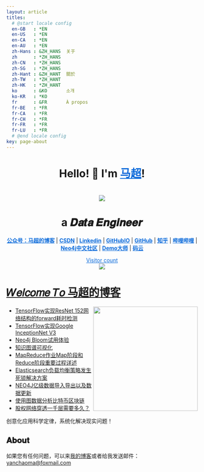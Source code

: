 ```yaml
---
layout: article
titles:
  # @start locale config
  en-GB   : *EN
  en-US   : *EN
  en-CA   : *EN
  en-AU   : *EN
  zh-Hans : &ZH_HANS  关于
  zh      : *ZH_HANS
  zh-CN   : *ZH_HANS
  zh-SG   : *ZH_HANS
  zh-Hant : &ZH_HANT  關於
  zh-TW   : *ZH_HANT
  zh-HK   : *ZH_HANT
  ko      : &KO       소개
  ko-KR   : *KO
  fr      : &FR       À propos
  fr-BE   : *FR
  fr-CA   : *FR
  fr-CH   : *FR
  fr-FR   : *FR
  fr-LU   : *FR
  # @end locale config
key: page-about
---
```


<h1 align="center"> Hello! 👋  I'm <a href="https://github.com/crazyyanchao" style="color:#0969da">马超</a>!</h1>

<h1 align="center"><img src="https://avatars.githubusercontent.com/u/19403898?s=400&u=7b919bdae0c7ffc6c659981bab439138e0e6ed99&v=4"></h1>
  
<h1 align="center">a 𝑫𝒂𝒕𝒂 𝑬𝒏𝒈𝒊𝒏𝒆𝒆𝒓  </h1>

<p align="center">
  <strong><a href="https://img-blog.csdnimg.cn/20210418163715965.gif" style="color:#0969da">公众号：马超的博客</a></strong> |
  <strong><a href="https://yc-ma.blog.csdn.net" style="color:#0969da">CSDN</a></strong> |
  <strong><a href="https://www.linkedin.com/in/yanchao-ma-0624b3b7/" style="color:#0969da">Linkedin</a></strong> |
  <strong><a href="https://crazyyanchao.github.io/blog" style="color:#0969da">GitHubIO</a></strong>  |
  <strong><a href="https://github.com/crazyyanchao" style="color:#0969da">GitHub</a></strong>  |
  <strong><a href="https://www.zhihu.com/people/YanchaoMa" style="color:#0969da">知乎</a></strong>  |
  <strong><a href="https://space.bilibili.com/44763375" style="color:#0969da">哔哩哔哩</a></strong>  |
  <strong><a href="http://neo4j.com.cn/user/crazyyanchao" style="color:#0969da">Neo4j中文社区</a></strong>  |
  <strong><a href="http://www.demodashi.com/demo/13181.html" style="color:#0969da">Demo大师</a></strong>  |
  <strong><a href="https://gitee.com/yc-ma" style="color:#0969da">码云</a></strong>
</p>

<p align="center"><a href="https://img-blog.csdnimg.cn/20210418163715965.gif" style="color:#0969da"> Visitor count<br><img src="https://profile-counter.glitch.me/crazyyanchao/count.svg" /></a></p>

# <font color=#0969da>[𝑊𝑒𝑙𝑐𝑜𝑚𝑒 𝑇𝑜 马超的博客](https://img-blog.csdnimg.cn/20210418163715965.gif)</font>
<a href="https://alili.tech"><img src="https://media.giphy.com/media/SWoSkN6DxTszqIKEqv/giphy.gif" align="right" height="275" /></a>
- <font color=#0969da>[TensorFlow实现ResNet 152网络结构的forward耗时检测](https://yc-ma.blog.csdn.net/article/details/65452735)</font>
- <font color=#0969da>[TensorFlow实现Google InceptionNet V3](https://yc-ma.blog.csdn.net/article/details/65451916)</font>
- <font color=#0969da>[Neo4j Bloom试用体验](https://yc-ma.blog.csdn.net/article/details/81320171)</font>
- <font color=#0969da>[知识图谱可视化](https://yc-ma.blog.csdn.net/article/details/80328423)</font>
- <font color=#0969da>[MapReduce作业Map阶段和Reduce阶段重要过程详述](https://yc-ma.blog.csdn.net/article/details/51390804)</font>
- <font color=#0969da>[Elasticsearch负载均衡策略发生死锁解决方案](https://yc-ma.blog.csdn.net/article/details/91896841)</font>
- <font color=#0969da>[NEO4J亿级数据导入导出以及数据更新](https://yc-ma.blog.csdn.net/article/details/83589953)</font>
- <font color=#0969da>[使用图数据分析比特币区块链](https://yc-ma.blog.csdn.net/article/details/119703004)</font>
- <font color=#0969da>[股权网络穿透一千层需要多久？](https://blog.csdn.net/superman_xxx/article/details/117339393)</font>

创意化应用科学定律，系统化解决现实问题！

## 𝐀𝐛𝐨𝐮𝐭
如果您有任何问题，可以来[我的博客](https://img-blog.csdnimg.cn/20210418163715965.gif)或者给我发送邮件：[yanchaoma@foxmail.com](https://mail.qq.com/)
